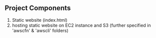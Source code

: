 ## Project Components

1. Static website (index.html)
2. hosting static website on EC2 instance and S3 (further specified in 'awscfn' & 'awscli' folders)
